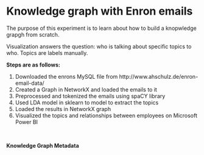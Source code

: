 # Knowledge graph with Enron emails
<p>The purpose of this experiment is to learn about how to build a knopwledge grapgh from scratch.</p>
<p>Visualization answers the question: who is talking about specific topics to who. Topics are labels manually.</p>
<p><strong>Steps are as follows:</strong></p>
<ol>
  <li> Downloaded the enrons MySQL file from http://www.ahschulz.de/enron-email-data/
  <li> Created a Graph in NetworkX and loaded the emails to it
  <li> Preprocessed and tokenized the emails using spaCY library
  <li> Used LDA model in sklearn to model to extract the topics 
  <li> Loaded the results in NetworkX graph
  <li> Visualized the topics and relationships between employees on Microsoft Power BI   
</ol>
<br/>
<p><strong>Knowledge Graph Metadata</strong></p>


<p>




  
  
  
